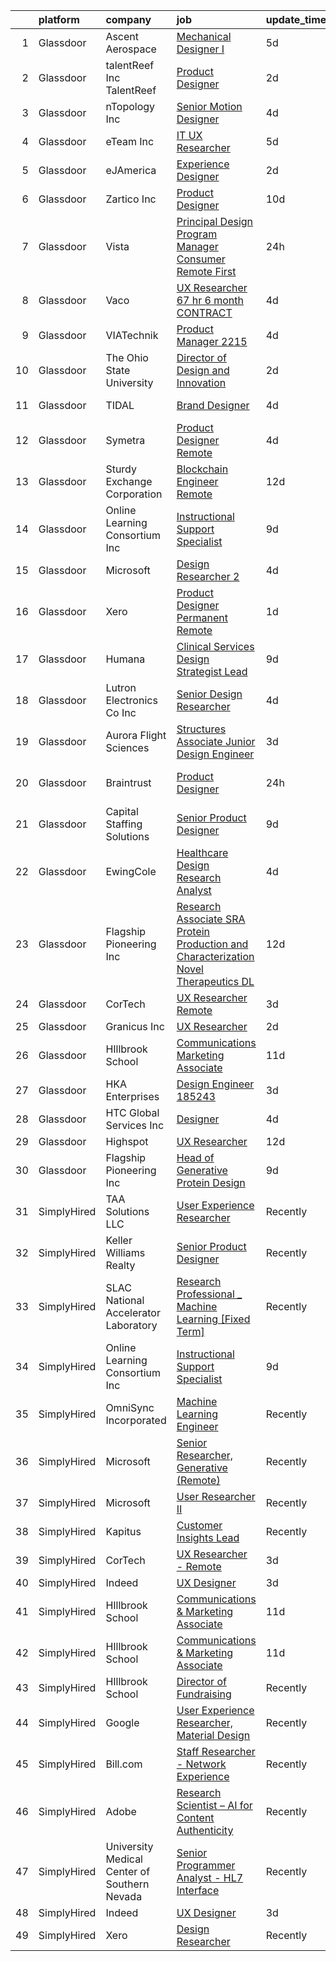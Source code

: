 

|    | platform    | company                                      | job                                                                                                                                                                                                                                                                                                                                                                                                                                                                                                                                                                                                                                                                                                                                                                                                                                                                                                                                      | update_time   | location          |
|---:|:------------|:---------------------------------------------|:-----------------------------------------------------------------------------------------------------------------------------------------------------------------------------------------------------------------------------------------------------------------------------------------------------------------------------------------------------------------------------------------------------------------------------------------------------------------------------------------------------------------------------------------------------------------------------------------------------------------------------------------------------------------------------------------------------------------------------------------------------------------------------------------------------------------------------------------------------------------------------------------------------------------------------------------|:--------------|:------------------|
|  1 | Glassdoor   | Ascent Aerospace                             | [Mechanical Designer I](https://www.glassdoor.com/partner/jobListing.htm?pos=112&ao=1136043&s=58&guid=000001810e9d69f59123f7f753ca8d6d&src=GD_JOB_AD&t=SR&vt=w&cs=1_a54dbdd0&cb=1653807606569&jobListingId=1007886866825&jrtk=3-0-1g479qqh0pv0v801-1g479qqhhj46f800-a0e68a1a559d28e1-)                                                                                                                                                                                                                                                                                                                                                                                                                                                                                                                                                                                                                                                   | 5d            | Macomb, MI        |
|  2 | Glassdoor   | talentReef  Inc    TalentReef                | [Product Designer](https://www.glassdoor.com/partner/jobListing.htm?pos=123&ao=1136043&s=58&guid=000001810e9d69f59123f7f753ca8d6d&src=GD_JOB_AD&t=SR&vt=w&ea=1&cs=1_67a48212&cb=1653807606573&jobListingId=1007895953237&jrtk=3-0-1g479qqh0pv0v801-1g479qqhhj46f800-8223ededa57998a1-)                                                                                                                                                                                                                                                                                                                                                                                                                                                                                                                                                                                                                                                   | 2d            | Denver, CO        |
|  3 | Glassdoor   | nTopology Inc                                | [Senior Motion Designer](https://www.glassdoor.com/partner/jobListing.htm?pos=127&ao=1136043&s=58&guid=000001810e9d69f59123f7f753ca8d6d&src=GD_JOB_AD&t=SR&vt=w&cs=1_786efb30&cb=1653807606573&jobListingId=1007890535861&jrtk=3-0-1g479qqh0pv0v801-1g479qqhhj46f800-37979c091a76f62f-)                                                                                                                                                                                                                                                                                                                                                                                                                                                                                                                                                                                                                                                  | 4d            | New York, NY      |
|  4 | Glassdoor   | eTeam Inc                                    | [IT   UX Researcher](https://www.glassdoor.com/partner/jobListing.htm?pos=125&ao=1136043&s=58&guid=000001810e9d69f59123f7f753ca8d6d&src=GD_JOB_AD&t=SR&vt=w&cs=1_032ef154&cb=1653807606573&jobListingId=1007886431457&jrtk=3-0-1g479qqh0pv0v801-1g479qqhhj46f800-328a608963bef237-)                                                                                                                                                                                                                                                                                                                                                                                                                                                                                                                                                                                                                                                      | 5d            | Seattle, WA       |
|  5 | Glassdoor   | eJAmerica                                    | [Experience Designer](https://www.glassdoor.com/partner/jobListing.htm?pos=116&ao=1136043&s=58&guid=000001810e9d69f59123f7f753ca8d6d&src=GD_JOB_AD&t=SR&vt=w&ea=1&cs=1_e2c72f94&cb=1653807606569&jobListingId=1007895205737&jrtk=3-0-1g479qqh0pv0v801-1g479qqhhj46f800-8c63d353db0b03fc-)                                                                                                                                                                                                                                                                                                                                                                                                                                                                                                                                                                                                                                                | 2d            | Remote            |
|  6 | Glassdoor   | Zartico  Inc                                 | [Product Designer](https://www.glassdoor.com/partner/jobListing.htm?pos=119&ao=1136043&s=58&guid=000001810e9d69f59123f7f753ca8d6d&src=GD_JOB_AD&t=SR&vt=w&ea=1&cs=1_b28ba618&cb=1653807606571&jobListingId=1007872465261&jrtk=3-0-1g479qqh0pv0v801-1g479qqhhj46f800-b2b7c4b4c40f2c42-)                                                                                                                                                                                                                                                                                                                                                                                                                                                                                                                                                                                                                                                   | 10d           | Remote            |
|  7 | Glassdoor   | Vista                                        | [Principal Design Program Manager  Consumer   Remote First](https://www.glassdoor.com/partner/jobListing.htm?pos=115&ao=1136043&s=58&guid=000001810e9d69f59123f7f753ca8d6d&src=GD_JOB_AD&t=SR&vt=w&cs=1_da2bdce3&cb=1653807606569&jobListingId=1007900341678&jrtk=3-0-1g479qqh0pv0v801-1g479qqhhj46f800-e471231bd983d1a1-)                                                                                                                                                                                                                                                                                                                                                                                                                                                                                                                                                                                                               | 24h           | Waltham, MA       |
|  8 | Glassdoor   | Vaco                                         | [UX Researcher   67 hr   6 month CONTRACT](https://www.glassdoor.com/partner/jobListing.htm?pos=106&ao=1110586&s=58&guid=000001810e9d69f59123f7f753ca8d6d&src=GD_JOB_AD&t=SR&vt=w&ea=1&cs=1_4da52e13&cb=1653807606568&jobListingId=1007889852444&cpc=9908D8D4413DBB8A&jrtk=3-0-1g479qqh0pv0v801-1g479qqhhj46f800-5afa0b3d8f8b7fb7--6NYlbfkN0D_sybMACCpf9B-677oK5j6rPldVB6BlrVvFjO_o-GJZbzuF-qh4PxErFUqfUsv_6tPM5FnFG1bSGGxWYftg2DDzYQs20-wDBlFWfrgG_Sua-is1fh9XSQcfq-iE1TFQaa2bA5fMtz9nO6YXATNBMnAfHje9JIQ6I5ey0c_Ow3P87YyZDdXGesMdPyZIK2GJaYW0Qy21rmrxSS2XuLnL4bLi5ahIOQ0bgyTtO4NCYrdvCSE8TEG0SJ-Z7CnSNZn6vARwnA9yHfxiiI1R_MwUwK8ezPI4zo5MG0l2rzrjEfIQxXYiDitAPJJjVqLAahr3v7f61UbVerNqRaL_AxhLmw01OJj-bTCZCNeZzVGngmVrFK5NLwrbCbQLqQUXHSaLz1pFOLYoP3lwVSi0qeDzkFcmEyWjYYmkRI5xlFQGmdlk8Ocx4yW6wDFf__VSYNLDRqOBKhLpaIvpdDAGyHfr1XnUtbSndXtOvpfKcKhRlPeoE8bU4lXfiEahcYDIJB4kqKc9Pemhr5oPcn-MQQinvT0)                                      | 4d            | Dallas, TX        |
|  9 | Glassdoor   | VIATechnik                                   | [Product Manager   2215](https://www.glassdoor.com/partner/jobListing.htm?pos=128&ao=1136043&s=58&guid=000001810e9d69f59123f7f753ca8d6d&src=GD_JOB_AD&t=SR&vt=w&ea=1&cs=1_0ee856fd&cb=1653807606573&jobListingId=1007887880520&jrtk=3-0-1g479qqh0pv0v801-1g479qqhhj46f800-a41e3ffbc589687c-)                                                                                                                                                                                                                                                                                                                                                                                                                                                                                                                                                                                                                                             | 4d            | Denver, CO        |
| 10 | Glassdoor   | The Ohio State University                    | [Director of Design and Innovation](https://www.glassdoor.com/partner/jobListing.htm?pos=126&ao=1136043&s=58&guid=000001810e9d69f59123f7f753ca8d6d&src=GD_JOB_AD&t=SR&vt=w&cs=1_7561de44&cb=1653807606573&jobListingId=1007894690196&jrtk=3-0-1g479qqh0pv0v801-1g479qqhhj46f800-da85df1de27b706f-)                                                                                                                                                                                                                                                                                                                                                                                                                                                                                                                                                                                                                                       | 2d            | Columbus, OH      |
| 11 | Glassdoor   | TIDAL                                        | [Brand Designer](https://www.glassdoor.com/partner/jobListing.htm?pos=109&ao=1136043&s=58&guid=000001810e9d69f59123f7f753ca8d6d&src=GD_JOB_AD&t=SR&vt=w&cs=1_7deac644&cb=1653807606568&jobListingId=1007891097548&jrtk=3-0-1g479qqh0pv0v801-1g479qqhhj46f800-d0b78174f30ae43e-)                                                                                                                                                                                                                                                                                                                                                                                                                                                                                                                                                                                                                                                          | 4d            | New York, NY      |
| 12 | Glassdoor   | Symetra                                      | [Product Designer   Remote](https://www.glassdoor.com/partner/jobListing.htm?pos=113&ao=1136043&s=58&guid=000001810e9d69f59123f7f753ca8d6d&src=GD_JOB_AD&t=SR&vt=w&cs=1_7496e06e&cb=1653807606569&jobListingId=1007890104304&jrtk=3-0-1g479qqh0pv0v801-1g479qqhhj46f800-f8a1560b546af90e-)                                                                                                                                                                                                                                                                                                                                                                                                                                                                                                                                                                                                                                               | 4d            | Bellevue, WA      |
| 13 | Glassdoor   | Sturdy Exchange Corporation                  | [Blockchain Engineer  Remote ](https://www.glassdoor.com/partner/jobListing.htm?pos=129&ao=1136043&s=58&guid=000001810e9d69f59123f7f753ca8d6d&src=GD_JOB_AD&t=SR&vt=w&ea=1&cs=1_6bd987ab&cb=1653807606573&jobListingId=1007867275386&jrtk=3-0-1g479qqh0pv0v801-1g479qqhhj46f800-6d3b61b60a4f9bd4-)                                                                                                                                                                                                                                                                                                                                                                                                                                                                                                                                                                                                                                       | 12d           | Remote            |
| 14 | Glassdoor   | Online Learning Consortium Inc               | [Instructional Support Specialist](https://www.glassdoor.com/partner/jobListing.htm?pos=124&ao=1136043&s=58&guid=000001810e9d69f59123f7f753ca8d6d&src=GD_JOB_AD&t=SR&vt=w&ea=1&cs=1_2bb1cb27&cb=1653807606573&jobListingId=1007877401907&jrtk=3-0-1g479qqh0pv0v801-1g479qqhhj46f800-1306636d9b9718f4-)                                                                                                                                                                                                                                                                                                                                                                                                                                                                                                                                                                                                                                   | 9d            | Boston, MA        |
| 15 | Glassdoor   | Microsoft                                    | [Design Researcher 2](https://www.glassdoor.com/partner/jobListing.htm?pos=111&ao=1136043&s=58&guid=000001810e9d69f59123f7f753ca8d6d&src=GD_JOB_AD&t=SR&vt=w&cs=1_b30ca207&cb=1653807606569&jobListingId=1007889586392&jrtk=3-0-1g479qqh0pv0v801-1g479qqhhj46f800-ce207c768f002541-)                                                                                                                                                                                                                                                                                                                                                                                                                                                                                                                                                                                                                                                     | 4d            | Redmond, WA       |
| 16 | Glassdoor   | Xero                                         | [Product Designer   Permanent Remote](https://www.glassdoor.com/partner/jobListing.htm?pos=103&ao=1110586&s=58&guid=000001810e9d69f59123f7f753ca8d6d&src=GD_JOB_AD&t=SR&vt=w&cs=1_b2bcf821&cb=1653807606567&jobListingId=1007898486047&cpc=FA84DF7EA1EC2398&jrtk=3-0-1g479qqh0pv0v801-1g479qqhhj46f800-f2f100f052777533--6NYlbfkN0COvs0giDBQSZxCgxtGlP9F2rqb7f8qKMvTQKRfo9Z2aBBfdNwhT-PCbca6Tg6UbeNWPOI8UpbUnCP0bRMoor8izCLFcPIohwnjXbM8R6zPXSmSXrDrJSKTfyGTndsF_jFwnqa3Swqi-kSvnrD7H-NEaOZ44T-NVfjfzab5GpcG1xbEPZQwt9F_69UQ6xmQOIAtCamxdLAnz47yDK-mu3PBsX_rwn-eIwLeKZgPUIRd5L7Y2JuL19GRsTn7dNVO7SRy4vchJoRxgMcN4ycMP1yhl_D2_YtWdUVxqW_GIs9LODN6vZqZYzLEvhfdb_yryf3MZ_Y4XhiAjh5iFsdOnT1RSeHB7my795XmkljIRYJ7uyUSLkNNi99yGr7V8E5p1kUso_Zox4x4_sl0PgYHhqiW8TOifb3VruoEjVbVokle1dvNNPBgMcrFGVz7LeIhSBJ11GbMwzLJRlqaEaDGcfjjXB5pC0xw7r_TuralDbdz07nnE6VhHvgYMFdC-YKgLCZ6eYKMF6Gx04Qy1O8v-Yd5TvR3YurmSwoweYxh1yhO0s-Eyt3tMwOw)                | 1d            | Remote            |
| 17 | Glassdoor   | Humana                                       | [Clinical Services Design Strategist Lead](https://www.glassdoor.com/partner/jobListing.htm?pos=105&ao=1110586&s=58&guid=000001810e9d69f59123f7f753ca8d6d&src=GD_JOB_AD&t=SR&vt=w&ea=1&cs=1_2558d184&cb=1653807606568&jobListingId=1007876951160&cpc=AC285F3A3ECA6BB0&jrtk=3-0-1g479qqh0pv0v801-1g479qqhhj46f800-8e67cbc4ca3a4f88--6NYlbfkN0DTpne61UmFZM4rphN6Z_dPa1xbTMy_srCLEByaiB2DVbhP1pG3_chz0IlmsiH9LQ0diiYZF6USkNkKl5iBhaaQg58KsclLl6XcUsa854MA4EVoyqELViwE1HVHCX48QcOL3Lauv2US4OavSjxWf6xavmtYI0ru12mRtlbBGBaMM5NoliuyklQHXIeBrchhIpK1BtYjudYB3MQspXiuq17WTJM4Qc8w1CqByPosRmcykExmFFfe6HFuGjHQvB73kNQB6a1Yzfq13suRljn4u5Rzqdir5uCJY8yJrxSqFlxAtcI9vQHDAyYqVNI3umVnDde2uYl5Rtwi874QIAFMvJYewFr0TRlctU-1gs-KH91gqyO619dxaWDTcPf9E_OAP_npEhci7Ddo5K8Pc1Ao3-EUVW49feYPgfbb7MqhaQgAPc5pLfo2Bb1ewTtnLof4PhlbDdocx4nHZwnbAAyRZnC8uS-RjdPG5pA55dTIL2c9ZXidAw3LA8MfDhrpm9XschCy1QCASv5U-qGyTmjs_Wd7C0mqCLMFNgs%3D)                        | 9d            | Remote            |
| 18 | Glassdoor   | Lutron Electronics Co   Inc                  | [Senior Design Researcher](https://www.glassdoor.com/partner/jobListing.htm?pos=117&ao=1136043&s=58&guid=000001810e9d69f59123f7f753ca8d6d&src=GD_JOB_AD&t=SR&vt=w&cs=1_f86c433b&cb=1653807606569&jobListingId=1007887951258&jrtk=3-0-1g479qqh0pv0v801-1g479qqhhj46f800-f3dfacf012b803bd-)                                                                                                                                                                                                                                                                                                                                                                                                                                                                                                                                                                                                                                                | 4d            | Coopersburg, PA   |
| 19 | Glassdoor   | Aurora Flight Sciences                       | [Structures Associate  Junior  Design Engineer](https://www.glassdoor.com/partner/jobListing.htm?pos=108&ao=1136043&s=58&guid=000001810e9d69f59123f7f753ca8d6d&src=GD_JOB_AD&t=SR&vt=w&cs=1_c33e3bba&cb=1653807606568&jobListingId=1007892617975&jrtk=3-0-1g479qqh0pv0v801-1g479qqhhj46f800-ea6056ace61b396f-)                                                                                                                                                                                                                                                                                                                                                                                                                                                                                                                                                                                                                           | 3d            | Lucerne, CA       |
| 20 | Glassdoor   | Braintrust                                   | [Product Designer](https://www.glassdoor.com/partner/jobListing.htm?pos=121&ao=1136043&s=58&guid=000001810e9d69f59123f7f753ca8d6d&src=GD_JOB_AD&t=SR&vt=w&ea=1&cs=1_dc7819b8&cb=1653807606572&jobListingId=1007899902384&jrtk=3-0-1g479qqh0pv0v801-1g479qqhhj46f800-ed1413bec79b9091-)                                                                                                                                                                                                                                                                                                                                                                                                                                                                                                                                                                                                                                                   | 24h           | San Francisco, CA |
| 21 | Glassdoor   | Capital Staffing Solutions                   | [Senior Product Designer](https://www.glassdoor.com/partner/jobListing.htm?pos=107&ao=1110586&s=58&guid=000001810e9d69f59123f7f753ca8d6d&src=GD_JOB_AD&t=SR&vt=w&ea=1&cs=1_00977769&cb=1653807606568&jobListingId=1007876680978&cpc=2CAED5C921A5F994&jrtk=3-0-1g479qqh0pv0v801-1g479qqhhj46f800-a7467cedec726b7b--6NYlbfkN0AHXq2vAVwR3IH7wgnTMdWCa3HguypIXx0DFudX-u0zu6XSU0N9gDGCMsnO9yvyAfPKB_2112q2V_a6pc8ufk1EJ6xkRmq2iyieZImMcAdkuIOojLatQJc9Fa7KCayEAELzo-HW0I29fKAV0qcCWoOfaQeToSvVOhNvmu0qW6XqE_t7-KrUnGlKobSks8lx9X3CVRNNcBqdUrGCCd7VbVDTMBXM7UjS2A6tgckt4wswAybuYahdURz4pQSnKVQDxhItFjlK6aCmhNUBpXmlMinorLvu3zgZYtZ2_KiE7qpN9dJuEp3SQzu9Pm9NXksFlrl1PirlgortN2ghaNXiX1buG9nV1m1Fh_9mMUQ8rEgzSOcAovGU8SP5l3gXthMrgEc7VqyZpTmVaGhB3nIaTK8K3lbpNS-btlbGURBr1r_uQZ3zrbbaFatvcAqZh35nhVojDwWN9AkYfh1SeYNgzHvJxduIyQhIzd04__s7ZW80mktQwcAMPhxgr_iVHwbacyk%3D)                                                                         | 9d            | Remote            |
| 22 | Glassdoor   | EwingCole                                    | [Healthcare Design Research Analyst](https://www.glassdoor.com/partner/jobListing.htm?pos=118&ao=1136043&s=58&guid=000001810e9d69f59123f7f753ca8d6d&src=GD_JOB_AD&t=SR&vt=w&cs=1_e0bc0ea2&cb=1653807606571&jobListingId=1007889871166&jrtk=3-0-1g479qqh0pv0v801-1g479qqhhj46f800-0b41d4c9c490c6b5-)                                                                                                                                                                                                                                                                                                                                                                                                                                                                                                                                                                                                                                      | 4d            | Raleigh, NC       |
| 23 | Glassdoor   | Flagship Pioneering  Inc                     | [Research Associate   SRA Protein Production and Characterization  Novel Therapeutics  DL ](https://www.glassdoor.com/partner/jobListing.htm?pos=130&ao=1136043&s=58&guid=000001810e9d69f59123f7f753ca8d6d&src=GD_JOB_AD&t=SR&vt=w&ea=1&cs=1_60413bb1&cb=1653807606574&jobListingId=1007867908706&jrtk=3-0-1g479qqh0pv0v801-1g479qqhhj46f800-7e304e202374e267-)                                                                                                                                                                                                                                                                                                                                                                                                                                                                                                                                                                          | 12d           | Boston, MA        |
| 24 | Glassdoor   | CorTech                                      | [UX Researcher   Remote](https://www.glassdoor.com/partner/jobListing.htm?pos=102&ao=1110586&s=58&guid=000001810e9d69f59123f7f753ca8d6d&src=GD_JOB_AD&t=SR&vt=w&cs=1_2c30fa35&cb=1653807606567&jobListingId=1007892478654&cpc=8795CF9063CD573D&jrtk=3-0-1g479qqh0pv0v801-1g479qqhhj46f800-7e6c8ca3239e4e49--6NYlbfkN0ATCZlh4at3dJuJ3v9QYE_c1VOYF6jG6qQshNoY64OlFFfJ6Ge9uDdKIfuTpPxnvHcezhZswNPfgbDRaraB0nzO81A_9lJDbTuEawXE8nwBPmU7dj3tBJNRbJdaonTZUg9v3lnNOy2Ry8Qi4il_-9JhuKvnngQUohzasaLcdBxtcpdp1SO5nm7oggz-_oWzm8X44M4lBnoT5rFUCggEYA0rXY4FkZo5bwjCg2Z44L8lAVqmWCHAnJ_M85_w5nLWYLVvCGx64AIBCU-6zBVrN71at4AZ-2YnwdmjVcIWZHjtH0MVyjvQ7Uk9JCjrFbDG-GLSgSVUBvFePOZd1rSzFdVoOFKeIeX8BWznQyQTxki5ukw5D6LUUhIh_4OoB1_vB_mqEe5gJlsjlhM4RIp69dHSRxdM67agt7WOwtnY1oklgxTaZMhw3WJcRFv8EXTXTURR5SJqQzFoVR2yHAlC0_jcPq7W5o8IpsztlftDTgvbvXU-UP70VUhwv-LcB71nrr2aT_FykelwbBJ8zhymdZCthLlj_IspDfVvpF2ufGbMF5aDIpXBS72dDLDiJR8fmbKVU7MA7k3FNw%3D%3D) | 3d            | Seattle, WA       |
| 25 | Glassdoor   | Granicus Inc                                 | [UX Researcher](https://www.glassdoor.com/partner/jobListing.htm?pos=110&ao=1136043&s=58&guid=000001810e9d69f59123f7f753ca8d6d&src=GD_JOB_AD&t=SR&vt=w&cs=1_a1c2dcd5&cb=1653807606568&jobListingId=1007895684362&jrtk=3-0-1g479qqh0pv0v801-1g479qqhhj46f800-73036ea470c15b20-)                                                                                                                                                                                                                                                                                                                                                                                                                                                                                                                                                                                                                                                           | 2d            | Remote            |
| 26 | Glassdoor   | HIllbrook School                             | [Communications   Marketing Associate](https://www.glassdoor.com/partner/jobListing.htm?pos=104&ao=1110586&s=58&guid=000001810e9d69f59123f7f753ca8d6d&src=GD_JOB_AD&t=SR&vt=w&ea=1&cs=1_a197a8cb&cb=1653807606568&jobListingId=1007870556392&cpc=C19BE7EA145E205E&jrtk=3-0-1g479qqh0pv0v801-1g479qqhhj46f800-13fd0294cc40cb47--6NYlbfkN0A3cbxkq1CnjU6LxcwmQjIrxYAcSH-ImKnOWYQWT4QGLG2jHxaFOD8cIzZj1vyTmzk-DJ4zVkSDM5C1Wp3Rfw0BMA-1BP0Tch1opxC_7FfA1-gubIAuEycQ8oypB6wxaAdVbEC8JAn6PfTaRtw38kDAeyMmbn5T4ZbdKcxcUEDKNdsiZi9Yn2Zuz-Gj9KN8p_WmNUFvrPfwKm_V-nrP8P3v92wdHMoZG0_F27kiNHLbz52-ZiOzyMgNksOTyyVGjP0_mHY0_HS-a0Z0CH1ZdT1kwALqg0GexxM-LAE6ScDH5FUs2wFhC9tqRM0aeX_JwWujvNLISoaV7eOnfBl8hgmEZ3xsXCfyvwxvGxc5730UltZV5vWZp0oIjuaSbq6nBRTM8N49-tqta1iR_euCC3JHsptmOJ2ow1fCnL9ygq3-WtBzkFnwOvoukyMpaAGMEnxPx3EiXHKNdYJ8TwWRCkVHBo6DSR2MWJX1WFshJCsKoYOhWRvNAbELE-y_E1WH5j5sUv3LZrXplxHz4rHqeW6I)                                          | 11d           | Los Gatos, CA     |
| 27 | Glassdoor   | HKA Enterprises                              | [Design Engineer 185243](https://www.glassdoor.com/partner/jobListing.htm?pos=101&ao=1110586&s=58&guid=000001810e9d69f59123f7f753ca8d6d&src=GD_JOB_AD&t=SR&vt=w&ea=1&cs=1_73c91076&cb=1653807606567&jobListingId=1007892467930&cpc=608BEFD8E68346F1&jrtk=3-0-1g479qqh0pv0v801-1g479qqhhj46f800-fe97b052e17de859--6NYlbfkN0D2Zbx9XuZiwQ79GU-6D-_G_OF5jUrh-BR5XA-QHW_xVFUt0QWVNGr_bA4MiO56m0Mzqr1cb3QAfitC3gh3pb00V-oR0yY35E0N180RjrFVizEgrAA2HwlSVy1Bpo-bJ2nBWYMzGJ4-gWRxXRvNY7CWJOngnYx-4hHwSKDfB8ayHJe8IzYg9mKoOxaHJxuvU4THURDEEeDJTouMPJBz5WyVVO9hsRExo-KkG35xKTlYB2cMB2Ja9Y4q4_Bhh8Su1-AhXwka5kjAXnlfGh89tLP48b_kT-L5ejqzF8M6sNvS12OpjrPIJuDGmJ5a_HkqJ32fYSBsRgtxS6wT9xPaLRWmC4fCGf4WdblrdnGvMPGZxZ-yXENl5Do2GJl9vNunDYBLI5cm-VP-DF-q0kS3Sqr4VCjrNCUqldR0BZp76itKxu_PE5EMknKF_IH4U4HnZRv6VXgbFo-mxQMaaF0to0BjittpbdJdeLyyfPlfPub3Fu_3Ju4s5bE3HZpeRu3lJq-Es6Puv9LCWA%3D%3D)                                                            | 3d            | Windsor Locks, CT |
| 28 | Glassdoor   | HTC Global Services  Inc                     | [Designer](https://www.glassdoor.com/partner/jobListing.htm?pos=120&ao=1136043&s=58&guid=000001810e9d69f59123f7f753ca8d6d&src=GD_JOB_AD&t=SR&vt=w&cs=1_f38a1d6b&cb=1653807606572&jobListingId=1007890179229&jrtk=3-0-1g479qqh0pv0v801-1g479qqhhj46f800-a3495020387db68d-)                                                                                                                                                                                                                                                                                                                                                                                                                                                                                                                                                                                                                                                                | 4d            | Dearborn, MI      |
| 29 | Glassdoor   | Highspot                                     | [UX Researcher](https://www.glassdoor.com/partner/jobListing.htm?pos=122&ao=1136043&s=58&guid=000001810e9d69f59123f7f753ca8d6d&src=GD_JOB_AD&t=SR&vt=w&ea=1&cs=1_a48b6109&cb=1653807606572&jobListingId=1007868618737&jrtk=3-0-1g479qqh0pv0v801-1g479qqhhj46f800-6498cd270da3d219-)                                                                                                                                                                                                                                                                                                                                                                                                                                                                                                                                                                                                                                                      | 12d           | Seattle, WA       |
| 30 | Glassdoor   | Flagship Pioneering  Inc                     | [Head of Generative Protein Design](https://www.glassdoor.com/partner/jobListing.htm?pos=114&ao=1136043&s=58&guid=000001810e9d69f59123f7f753ca8d6d&src=GD_JOB_AD&t=SR&vt=w&cs=1_f892f8e8&cb=1653807606569&jobListingId=1007876881523&jrtk=3-0-1g479qqh0pv0v801-1g479qqhhj46f800-6fc28dd63ad3ba0c-)                                                                                                                                                                                                                                                                                                                                                                                                                                                                                                                                                                                                                                       | 9d            | Cambridge, MA     |
| 31 | SimplyHired | TAA Solutions LLC                            | [User Experience Researcher](https://www.simplyhired.com/job/wjoRPGlrDeWkwlRaEqq_Gym5MqB4Ek7dmQOcEA4GA9mm5VlldUhxnQ?q=generative+design)                                                                                                                                                                                                                                                                                                                                                                                                                                                                                                                                                                                                                                                                                                                                                                                                 | Recently      | Remote            |
| 32 | SimplyHired | Keller Williams Realty                       | [Senior Product Designer](https://www.simplyhired.com/job/j0nyWMRNxtcQstMHVo3bfqDjeJws-b_GqlnSDyYB7lIYlZcptTnnBQ?q=generative+design)                                                                                                                                                                                                                                                                                                                                                                                                                                                                                                                                                                                                                                                                                                                                                                                                    | Recently      | Remote            |
| 33 | SimplyHired | SLAC National Accelerator Laboratory         | [Research Professional _ Machine Learning [Fixed Term]](https://www.simplyhired.com/job/t8SWR6_0by7tJolahEMY-ngnWv2aYOpv2-QyyeMpmsjjuj9PfOugqA?q=generative+design)                                                                                                                                                                                                                                                                                                                                                                                                                                                                                                                                                                                                                                                                                                                                                                      | Recently      | Menlo Park, CA    |
| 34 | SimplyHired | Online Learning Consortium Inc               | [Instructional Support Specialist](https://www.simplyhired.com/job/iJcD_NbIMoBpAMYVA6oC6C6Sxo4Sts3ep4Lk-_hEOWAjG_fxjyPGHQ?q=generative+design)                                                                                                                                                                                                                                                                                                                                                                                                                                                                                                                                                                                                                                                                                                                                                                                           | 9d            | Boston, MA        |
| 35 | SimplyHired | OmniSync Incorporated                        | [Machine Learning Engineer](https://www.simplyhired.com/job/Ms1rUOOkPUDsS74FgK92f7jngW4kzHcHoT7F_OvtjO8xRlfiq_mzCQ?q=generative+design)                                                                                                                                                                                                                                                                                                                                                                                                                                                                                                                                                                                                                                                                                                                                                                                                  | Recently      | San Diego, CA     |
| 36 | SimplyHired | Microsoft                                    | [Senior Researcher, Generative (Remote)](https://www.simplyhired.com/job/N8_2Y_TBz7r2NNi-cIfpYA8YCN05ji2g7apMfApI9Lyp0i8O8aJ_iQ?q=generative+design)                                                                                                                                                                                                                                                                                                                                                                                                                                                                                                                                                                                                                                                                                                                                                                                     | Recently      | Atlanta, GA       |
| 37 | SimplyHired | Microsoft                                    | [User Researcher II](https://www.simplyhired.com/job/WxDxkjL0f2NGuA64ECJqMxyoRZYu6H8_jXljjmTCMD7RSA5tpcknmQ?q=generative+design)                                                                                                                                                                                                                                                                                                                                                                                                                                                                                                                                                                                                                                                                                                                                                                                                         | Recently      | Dallas, TX        |
| 38 | SimplyHired | Kapitus                                      | [Customer Insights Lead](https://www.simplyhired.com/job/bTieZCcw7msHC_A8ttJKWPBlviFTrgfq3XZ_HAuzqAIetM_5TSsIog?q=generative+design)                                                                                                                                                                                                                                                                                                                                                                                                                                                                                                                                                                                                                                                                                                                                                                                                     | Recently      | Remote            |
| 39 | SimplyHired | CorTech                                      | [UX Researcher - Remote](https://www.simplyhired.com/job/Qv1xRMTl3NtRzl4I7YO_K4Y284IV7URKiJAYAjG2SVR5-3BxIGVq-A?q=generative+design)                                                                                                                                                                                                                                                                                                                                                                                                                                                                                                                                                                                                                                                                                                                                                                                                     | 3d            | Seattle, WA       |
| 40 | SimplyHired | Indeed                                       | [UX Designer](https://www.simplyhired.com/job/7GiZIE7D3Vdy_WwQaWJKRxT3iPyT6Rqzli4Zo5eTP3IEz4tsOt1bKA?q=generative+design)                                                                                                                                                                                                                                                                                                                                                                                                                                                                                                                                                                                                                                                                                                                                                                                                                | 3d            | United States     |
| 41 | SimplyHired | HIllbrook School                             | [Communications & Marketing Associate](https://www.simplyhired.com/job/2MBebvIOj_Hp5gq3FFNayjvwoxn4Pb440_8DT_CXG_1WV2F-P3BN4Q?q=generative+design)                                                                                                                                                                                                                                                                                                                                                                                                                                                                                                                                                                                                                                                                                                                                                                                       | 11d           | Los Gatos, CA     |
| 42 | SimplyHired | HIllbrook School                             | [Communications & Marketing Associate](https://www.simplyhired.com/job/2MBebvIOj_Hp5gq3FFNayjvwoxn4Pb440_8DT_CXG_1WV2F-P3BN4Q?q=generative+design)                                                                                                                                                                                                                                                                                                                                                                                                                                                                                                                                                                                                                                                                                                                                                                                       | 11d           | Los Gatos, CA     |
| 43 | SimplyHired | HIllbrook School                             | [Director of Fundraising](https://www.simplyhired.com/job/ENKUisqEPyXa1cUA81a4-YhdtzebfyE0gA8nVSY6VQ4HA2qzcaOKGg?q=generative+design)                                                                                                                                                                                                                                                                                                                                                                                                                                                                                                                                                                                                                                                                                                                                                                                                    | Recently      | Los Gatos, CA     |
| 44 | SimplyHired | Google                                       | [User Experience Researcher, Material Design](https://www.simplyhired.com/job/ArVykDMulQk39nZGCUuDK1lJfik1g7ADZ3T_pjyky7YsNkP6WaYxiw?q=generative+design)                                                                                                                                                                                                                                                                                                                                                                                                                                                                                                                                                                                                                                                                                                                                                                                | Recently      | New York, NY      |
| 45 | SimplyHired | Bill.com                                     | [Staff Researcher - Network Experience](https://www.simplyhired.com/job/uYbDg2a1BBzRytm5yYRT_LquqAbYwKR_Mb__z6BQsDo4bhW5SdlxqQ?q=generative+design)                                                                                                                                                                                                                                                                                                                                                                                                                                                                                                                                                                                                                                                                                                                                                                                      | Recently      | San Jose, CA      |
| 46 | SimplyHired | Adobe                                        | [Research Scientist – AI for Content Authenticity](https://www.simplyhired.com/job/sHB9V-ER0zPVYgbqHVudXt99S-g9K09ZGD1KyeFfKQG5rn1JaTWF8Q?q=generative+design)                                                                                                                                                                                                                                                                                                                                                                                                                                                                                                                                                                                                                                                                                                                                                                           | Recently      | San Jose, CA      |
| 47 | SimplyHired | University Medical Center of Southern Nevada | [Senior Programmer Analyst - HL7 Interface](https://www.simplyhired.com/job/M_ovQGtbV9PrAINJP9DhbCjCIqhBclTiONFFUMpBzc_ek0m7u1saLg?q=generative+design)                                                                                                                                                                                                                                                                                                                                                                                                                                                                                                                                                                                                                                                                                                                                                                                  | Recently      | Nashville, TN     |
| 48 | SimplyHired | Indeed                                       | [UX Designer](https://www.simplyhired.com/job/7GiZIE7D3Vdy_WwQaWJKRxT3iPyT6Rqzli4Zo5eTP3IEz4tsOt1bKA?q=generative+design)                                                                                                                                                                                                                                                                                                                                                                                                                                                                                                                                                                                                                                                                                                                                                                                                                | 3d            | United States     |
| 49 | SimplyHired | Xero                                         | [Design Researcher](https://www.simplyhired.com/job/V9UpsPonWb8SBtc-l3FoMqy0bsZbZ12e10LapOMoKuyUhFDYCADVUQ?q=generative+design)                                                                                                                                                                                                                                                                                                                                                                                                                                                                                                                                                                                                                                                                                                                                                                                                          | Recently      | Remote            |